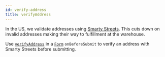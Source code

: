 ```yaml
---
id: verify-address
title: verifyAddress
---
```


In the US, we validate addresses using [Smarty Streets](`https://smartystreets.com`). This cuts down on invalid addresses making their way to fulfillment at the warehouse.

Use [`verifyAddress`](https://github.com/birchbox/bernard_black/blob/develop/src/components/Addresses/verifyAddress.js) in a [`Form`](components/form.md) `onBeforeSubmit` to verify an address with Smarty Streets before submitting.
